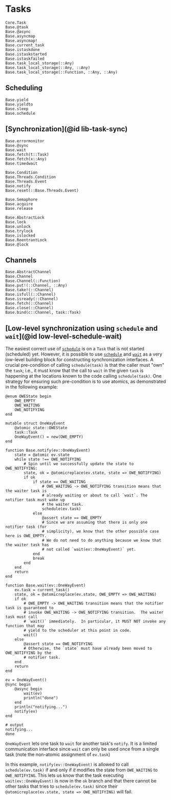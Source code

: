 # Tasks

```@docs
Core.Task
Base.@task
Base.@async
Base.asyncmap
Base.asyncmap!
Base.current_task
Base.istaskdone
Base.istaskstarted
Base.istaskfailed
Base.task_local_storage(::Any)
Base.task_local_storage(::Any, ::Any)
Base.task_local_storage(::Function, ::Any, ::Any)
```

## Scheduling

```@docs
Base.yield
Base.yieldto
Base.sleep
Base.schedule
```

## [Synchronization](@id lib-task-sync)

```@docs
Base.errormonitor
Base.@sync
Base.wait
Base.fetch(t::Task)
Base.fetch(x::Any)
Base.timedwait

Base.Condition
Base.Threads.Condition
Base.Threads.Event
Base.notify
Base.reset(::Base.Threads.Event)

Base.Semaphore
Base.acquire
Base.release

Base.AbstractLock
Base.lock
Base.unlock
Base.trylock
Base.islocked
Base.ReentrantLock
Base.@lock
```

## Channels

```@docs
Base.AbstractChannel
Base.Channel
Base.Channel(::Function)
Base.put!(::Channel, ::Any)
Base.take!(::Channel)
Base.isfull(::Channel)
Base.isready(::Channel)
Base.fetch(::Channel)
Base.close(::Channel)
Base.bind(c::Channel, task::Task)
```

## [Low-level synchronization using `schedule` and `wait`](@id low-level-schedule-wait)

The easiest correct use of [`schedule`](@ref) is on a `Task` that is not started (scheduled)
yet.  However, it is possible to use [`schedule`](@ref) and [`wait`](@ref) as a very
low-level building block for constructing synchronization interfaces.  A crucial
pre-condition of calling `schedule(task)` is that the caller must "own" the `task`; i.e., it
must know that the call to `wait` in the given `task` is happening at the locations known to
the code calling `schedule(task)`.  One strategy for ensuring such pre-condition is to use
atomics, as demonstrated in the following example:

```jldoctest
@enum OWEState begin
    OWE_EMPTY
    OWE_WAITING
    OWE_NOTIFYING
end

mutable struct OneWayEvent
    @atomic state::OWEState
    task::Task
    OneWayEvent() = new(OWE_EMPTY)
end

function Base.notify(ev::OneWayEvent)
    state = @atomic ev.state
    while state !== OWE_NOTIFYING
        # Spin until we successfully update the state to OWE_NOTIFYING:
        state, ok = @atomicreplace(ev.state, state => OWE_NOTIFYING)
        if ok
            if state == OWE_WAITING
                # OWE_WAITING -> OWE_NOTIFYING transition means that the waiter task is
                # already waiting or about to call `wait`. The notifier task must wake up
                # the waiter task.
                schedule(ev.task)
            else
                @assert state == OWE_EMPTY
                # Since we are assuming that there is only one notifier task (for
                # simplicity), we know that the other possible case here is OWE_EMPTY.
                # We do not need to do anything because we know that the waiter task has
                # not called `wait(ev::OneWayEvent)` yet.
            end
            break
        end
    end
    return
end

function Base.wait(ev::OneWayEvent)
    ev.task = current_task()
    state, ok = @atomicreplace(ev.state, OWE_EMPTY => OWE_WAITING)
    if ok
        # OWE_EMPTY -> OWE_WAITING transition means that the notifier task is guaranteed to
        # invoke OWE_WAITING -> OWE_NOTIFYING transition.  The waiter task must call
        # `wait()` immediately.  In particular, it MUST NOT invoke any function that may
        # yield to the scheduler at this point in code.
        wait()
    else
        @assert state == OWE_NOTIFYING
        # Otherwise, the `state` must have already been moved to OWE_NOTIFYING by the
        # notifier task.
    end
    return
end

ev = OneWayEvent()
@sync begin
    @async begin
        wait(ev)
        println("done")
    end
    println("notifying...")
    notify(ev)
end

# output
notifying...
done
```

`OneWayEvent` lets one task to `wait` for another task's `notify`.  It is a limited
communication interface since `wait` can only be used once from a single task (note the
non-atomic assignment of `ev.task`)

In this example, `notify(ev::OneWayEvent)` is allowed to call `schedule(ev.task)` if and
only if *it* modifies the state from `OWE_WAITING` to `OWE_NOTIFYING`.  This lets us know that
the task executing `wait(ev::OneWayEvent)` is now in the `ok` branch and that there cannot be
other tasks that tries to `schedule(ev.task)` since their
`@atomicreplace(ev.state, state => OWE_NOTIFYING)` will fail.
